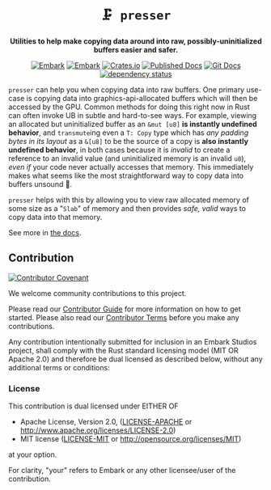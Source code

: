 <!-- Allow this file to not have a first line heading -->
<!-- markdownlint-disable-file MD041 no-emphasis-as-heading -->

<!-- inline html -->
<!-- markdownlint-disable-file MD033 -->

<div align="center">

# `🗜 presser`

**Utilities to help make copying data around into raw, possibly-uninitialized buffers easier and safer.**

[![Embark](https://img.shields.io/badge/embark-open%20source-blueviolet.svg)](https://embark.dev)
[![Embark](https://img.shields.io/badge/discord-ark-%237289da.svg?logo=discord)](https://discord.gg/dAuKfZS)
[![Crates.io](https://img.shields.io/crates/v/presser.svg)](https://crates.io/crates/presser)
[![Published Docs](https://docs.rs/presser/badge.svg)](https://docs.rs/presser)
[![Git Docs](https://img.shields.io/badge/git%20main%20docs-published-blue?style=plastic)](https://embarkstudios.github.io/presser/presser/index.html)
[![dependency status](https://deps.rs/repo/github/EmbarkStudios/presser/status.svg)](https://deps.rs/repo/github/EmbarkStudios/presser)
</div>

`presser` can help you when copying data into raw buffers. One primary use-case is copying data into
graphics-api-allocated buffers which will then be accessed by the GPU. Common methods for doing this
right now in Rust can often invoke UB in subtle and hard-to-see ways. For example, viewing an allocated
but uninitialized buffer as an `&mut [u8]` **is instantly undefined behavior**, and `transmute`ing even a
`T: Copy` type which has *any padding bytes in its layout* as a `&[u8]` to be the source of a copy is
**also instantly undefined behavior**, in both cases because it is *invalid* to create a reference to an invalid
value (and uninitialized memory is an invalid `u8`), *even if* your code never actually accesses that memory.
This immediately makes what seems like the most straightforward way to copy data into buffers unsound 😬.

`presser` helps with this by allowing you to view raw allocated memory of some size as a "`Slab`" of memory and then
provides *safe, valid* ways to copy data into that memory.

See more in [the docs](https://docs.rs/presser).

## Contribution

[![Contributor Covenant](https://img.shields.io/badge/contributor%20covenant-v1.4-ff69b4.svg)](CODE_OF_CONDUCT.md)

We welcome community contributions to this project.

Please read our [Contributor Guide](CONTRIBUTING.md) for more information on how to get started.
Please also read our [Contributor Terms](CONTRIBUTING.md#contributor-terms) before you make any contributions.

Any contribution intentionally submitted for inclusion in an Embark Studios project, shall comply with the Rust standard licensing model (MIT OR Apache 2.0) and therefore be dual licensed as described below, without any additional terms or conditions:

### License

This contribution is dual licensed under EITHER OF

* Apache License, Version 2.0, ([LICENSE-APACHE](LICENSE-APACHE) or <http://www.apache.org/licenses/LICENSE-2.0>)
* MIT license ([LICENSE-MIT](LICENSE-MIT) or <http://opensource.org/licenses/MIT>)

at your option.

For clarity, "your" refers to Embark or any other licensee/user of the contribution.
